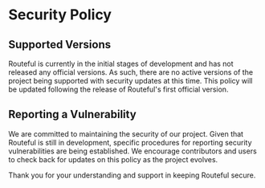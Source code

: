 # Security Policy

## Supported Versions

Routeful is currently in the initial stages of development and has not released any official versions. As such, there are no active versions of the project being supported with security updates at this time. This policy will be updated following the release of Routeful's first official version.

## Reporting a Vulnerability

We are committed to maintaining the security of our project. Given that Routeful is still in development, specific procedures for reporting security vulnerabilities are being established. We encourage contributors and users to check back for updates on this policy as the project evolves.

Thank you for your understanding and support in keeping Routeful secure.
